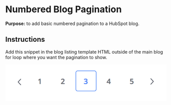 # Numbered Blog Pagination

**Purpose:** to add basic numbered pagination to a HubSpot blog.

## Instructions

Add this snippet in the blog listing template HTML outside of the main blog for loop where you want the pagination to show.

![Image of inline styling on media](../../../Assets/Images/blogNumberedPagination.png)
